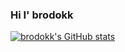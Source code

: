 ### Hi I' brodokk

<!--
**brodokk/brodokk** is a ✨ _special_ ✨ repository because its `README.md` (this file) appears on your GitHub profile.

Here are some ideas to get you started:

- 🔭 I’m currently working on ...
- 🌱 I’m currently learning ...
- 👯 I’m looking to collaborate on ...
- 🤔 I’m looking for help with ...
- 💬 Ask me about ...
- 📫 How to reach me: ...
- 😄 Pronouns: ...
- ⚡ Fun fact: ...
-->

[![brodokk's GitHub stats](https://github-readme-stats.vercel.app/api?username=anuraghazra)](https://github.com/anuraghazra/github-readme-stats)
